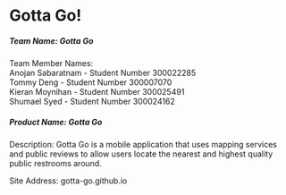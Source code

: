 # Gotta Go!

##### Team Name: Gotta Go
Team Member Names:  
Anojan Sabaratnam - Student Number 300022285  
Tommy Deng - Student Number 300007070  
Kieran Moynihan - Student Number 300025491  
Shumael Syed - Student Number 300024162


##### Product Name: Gotta Go

Description:
Gotta Go is a mobile application that uses mapping services and public reviews to allow users locate the nearest and highest quality public restrooms around.

Site Address:
gotta-go.github.io